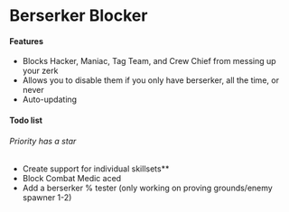 # Berserker Blocker

#### Features

- Blocks Hacker, Maniac, Tag Team, and Crew Chief from messing up your zerk
- Allows you to disable them if you only have berserker, all the time, or never
- Auto-updating

#### Todo list
###### Priority has a star
- Create support for individual skillsets**
- Block Combat Medic aced
- Add a berserker % tester (only working on proving grounds/enemy spawner 1-2)
